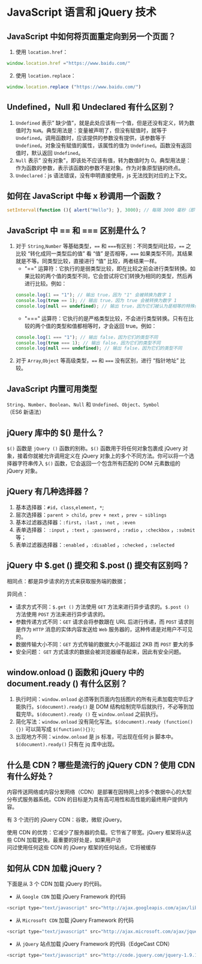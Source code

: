 JavaScript 语言和 jQuery 技术
========================

## JavaScript 中如何将页面重定向到另一个页面？

1.  使用 `location.href`：
```javascript
window.location.href ="https://www.baidu.com/"
```
2.  使用 `location.replace`：
```javascript
window.location.replace ("https://www.baidu.com/")
```

## Undefined，Null 和 Undeclared 有什么区别？

1.  `Undefined` 表示” 缺少值”，就是此处应该有一个值，但是还没有定义，转为数值时为 `NaN`。典型用法是：变量被声明了，但没有赋值时，就等于 `Undefined`。调用函数时，应该提供的参数没有提供，该参数等于 `Undefined`。对象没有赋值的属性，该属性的值为 `Undefined`。函数没有返回值时，默认返回 `Undefined`。
2.  `Null` 表示” 没有对象”，即该处不应该有值，转为数值时为 0。典型用法是：作为函数的参数，表示该函数的参数不是对象。作为对象原型链的终点。
3.  `Undeclared`：js 语法错误，没有申明直接使用，js 无法找到对应的上下文。

## 如何在 JavaScript 中每 x 秒调用一个函数？

```javascript
setInterval(function (){ alert("Hello"); }, 3000); // 每隔 3000 毫秒（即 3 秒），执行一次匿名函数 `function (){ alert("Hello");
```

## JavaScript 中 == 和 === 区别是什么？

1.  对于 `String`,`Number` 等基础类型，`==` 和 `===`有区别：不同类型间比较，`==` 之比较 “转化成同一类型后的值” 看 “值” 是否相等，`===` 如果类型不同，其结果就是不等。同类型比较，直接进行 “值” 比较，两者结果一样。
    - "==" 运算符：它执行的是弱类型比较，即在比较之前会进行类型转换。如果比较的两个值的类型不同，它会尝试将它们转换为相同的类型，然后再进行比较。例如：
    ```javascript
    console.log(1 == "1"); // 输出 true，因为 "1" 会被转换为数字 1
    console.log(true == 1); // 输出 true，因为 true 会被转换为数字 1
    console.log(null == undefined); // 输出 true，因为它们被认为是相等的特殊值
    ```
    - "===" 运算符：它执行的是严格类型比较，不会进行类型转换。只有在比较的两个值的类型和值都相等时，才会返回 true。例如：
    ```javascript
    console.log(1 === "1"); // 输出 false，因为它们的类型不同
    console.log(true === 1); // 输出 false，因为它们的类型不同
    console.log(null === undefined); // 输出 false，因为它们的类型不同
    ```
2.  对于 `Array`,`Object` 等高级类型，`==` 和 `===` 没有区别，进行 “指针地址” 比较。

## JavaScript 内置可用类型

`String`、`Number`、`Boolean`、`Null` 和 `Undefined`、`Object`、`Symbol`（ES6 新语法）

## jQuery 库中的 $() 是什么？

`$()` 函数是 `jQuery ()` 函数的别称。`$()` 函数用于将任何对象包裹成 jQuery 对象，接着你就被允许调用定义在 jQuery 对象上的多个不同方法。你可以将一个选择器字符串传入 `$()` 函数，它会返回一个包含所有匹配的 DOM 元素数组的 jQuery 对象。

## jQuery 有几种选择器？

1.  基本选择器：`#id`，`class`,`element`，`*`;
2.  层次选择器：`parent > child`，`prev + next` ，`prev ~ siblings`
3.  基本过滤器选择器：`:first`，`:last` ，`:not` ，`:even`
4.  表单选择器： `:input` ，`:text` ，`:password` ，`:radio` ，`:checkbox` ，`:submit` 等；
5.  表单过滤器选择器：`:enabled` ，`:disabled` ，`:checked` ，`:selected`

## jQuery 中 $.get () 提交和 $.post () 提交有区别吗？

相同点：都是异步请求的方式来获取服务端的数据；

异同点：

*   请求方式不同：`$.get ()` 方法使用 `GET` 方法来进行异步请求的。`$.post ()` 方法使用 `POST` 方法来进行异步请求的。
*   参数传递方式不同：`GET` 请求会将参数跟在 URL 后进行传递，而 `POST` 请求则是作为 `HTTP` 消息的实体内容发送给 `Web` 服务器的，这种传递是对用户不可见的。
*   数据传输大小不同：`GET` 方式传输的数据大小不能超过 2KB 而 `POST` 要大的多
*   安全问题： `GET` 方式请求的数据会被浏览器缓存起来，因此有安全问题。

## window.onload () 函数和 jQuery 中的 document.ready () 有什么区别？

1.  执行时间：`window.onload` 必须等到页面内包括图片的所有元素加载完毕后才能执行。`$(document).ready()` 是 DOM 结构绘制完毕后就执行，不必等到加载完毕。`$(document).ready ()` 在 `window.onload` 之前执行。
2.  简化写法：`window.onload` 没有简化写法。`$(document).ready (function(){})` 可以简写成 `$(function(){})`;
3.  出现地方不同：`window.onload` 是 js 标准，可出现在任何 js 脚本中。`$(document).ready()` 只有在 jq 库中出现。

## 什么是 CDN？哪些是流行的 jQuery CDN？使用 CDN 有什么好处？

内容传送网络或内容分发网络（CDN）是部署在因特网上的多个数据中心的大型分布式服务器系统。CDN 的目标是为具有高可用性和高性能的最终用户提供内容。

有 3 个流行的 jQuery CDN：谷歌，微软 jQuery。

使用 CDN 的优势：它减少了服务器的负载。它节省了带宽。jQuery 框架将从这些 CDN 加载更快。最重要的好处是，如果用户访  
问过使用任何这些 CDN 的 jQuery 框架的任何站点，它将被缓存

## 如何从 CDN 加载 jQuery？

下面是从 3 个 CDN 加载 jQuery 的代码。

*   从 `Google CDN` 加载 jQuery Framework 的代码

```javascript
<script type="text/javascript" src="http://ajax.googleapis.com/ajax/libs/jquery/1.9.1/jquery.min.js"></script>
```

*   从 `Microsoft CDN` 加载 jQuery Framework 的代码

```javascript
<script type="text/javascript" src="http://ajax.microsoft.com/ajax/jquery/jquery-1.9.1.min.js"> </script>
```

*   从 `jQuery` 站点加载 jQuery Framework 的代码（EdgeCast CDN）

```javascript
<script type="text/javascript" src="http://code.jquery.com/jquery-1.9.1.min.js"></script>
```
